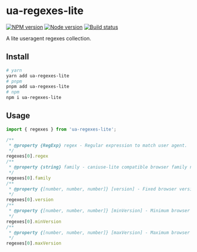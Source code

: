 # ua-regexes-lite

[![NPM version][npm]][npm-url]
[![Node version][node]][node-url]
[![Build status][build]][build-url]

[npm]: https://img.shields.io/npm/v/ua-regexes-lite.svg
[npm-url]: https://www.npmjs.com/package/ua-regexes-lite

[node]: https://img.shields.io/node/v/ua-regexes-lite.svg
[node-url]: https://nodejs.org

[build]: https://img.shields.io/github/workflow/status/TrigenSoftware/ua-regexes-lite/CI.svg
[build-url]: https://github.com/TrigenSoftware/ua-regexes-lite/actions

A lite useragent regexes collection.

## Install

```bash
# yarn
yarn add ua-regexes-lite
# pnpm
pnpm add ua-regexes-lite
# npm
npm i ua-regexes-lite
```

## Usage

```js
import { regexes } from 'ua-regexes-lite';

/**
 * @property {RegExp} regex - Regular expression to match user agent.
 */
regexes[0].regex
/**
 * @property {string} family - caniuse-lite compatible browser family name.
 */
regexes[0].family
/**
 * @property {[number, number, number]} [version] - Fixed browser version.
 */
regexes[0].version
/**
 * @property {[number, number, number]} [minVersion] - Minimum browser version.
 */
regexes[0].minVersion
/**
 * @property {[number, number, number]} [maxVersion] - Maximum browser version.
 */
regexes[0].maxVersion
```
